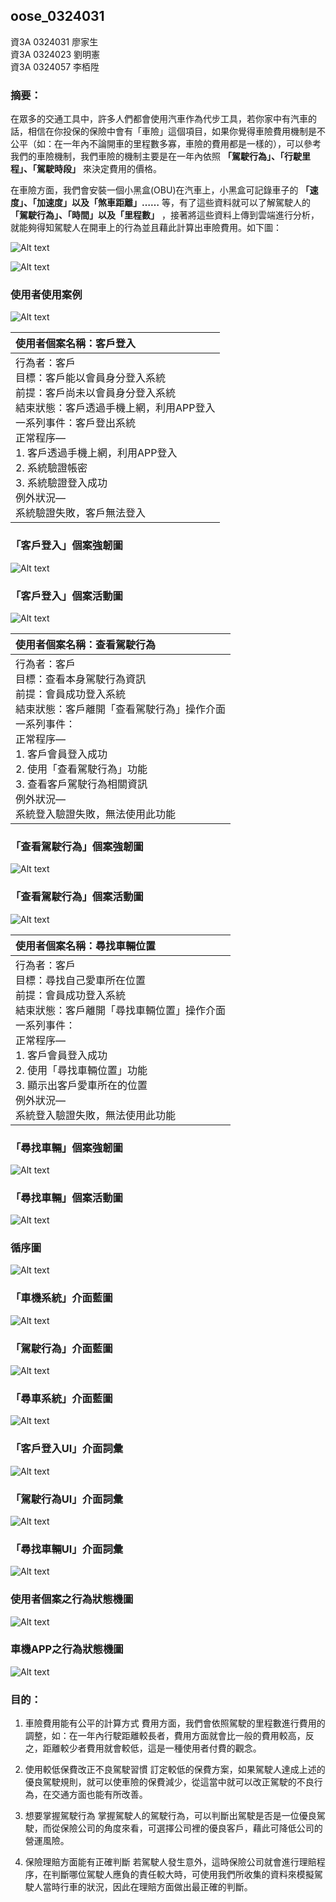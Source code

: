 ## oose_0324031
資3A 0324031 廖家生<br>
資3A 0324023 劉明憲<br>
資3A 0324057 李栢陞<br>
### 摘要：
在眾多的交通工具中，許多人們都會使用汽車作為代步工具，若你家中有汽車的話，相信在你投保的保險中會有「車險」這個項目，如果你覺得車險費用機制是不公平（如：在一年內不論開車的里程數多寡，車險的費用都是一樣的），可以參考我們的車險機制，我們車險的機制主要是在一年內依照 **「駕駛行為」、「行駛里程」、「駕駛時段」** 來決定費用的價格。

在車險方面，我們會安裝一個小黑盒(OBU)在汽車上，小黑盒可記錄車子的 **「速度」、「加速度」以及「煞車距離」……** 等，有了這些資料就可以了解駕駛人的 **「駕駛行為」、「時間」以及「里程數」** ，接著將這些資料上傳到雲端進行分析，就能夠得知駕駛人在開車上的行為並且藉此計算出車險費用。如下圖：

![Alt text](/operation.jpg "運作流程")

![Alt text](/系統介面.jpg "系統介面")

### 使用者使用案例<br>
![Alt text](/userUseCase.png "使用者使用案例")

| 使用者個案名稱：客戶登入|
| :----------------------------|
| 行為者：客戶<br>目標：客戶能以會員身分登入系統<br>前提：客戶尚未以會員身分登入系統<br>結束狀態：客戶透過手機上網，利用APP登入<br>一系列事件：客戶登出系統<br>正常程序—<br>1. 	客戶透過手機上網，利用APP登入<br>2. 	系統驗證帳密<br>3. 	系統驗證登入成功<br>例外狀況—<br>系統驗證失敗，客戶無法登入|

### 「客戶登入」個案強韌圖<br>
![Alt text](/clientRA.png "客戶使用個案強韌圖")

### 「客戶登入」個案活動圖<br>
![Alt text](/clientAD.png "客戶登入活動圖")

|使用者個案名稱：查看駕駛行為|
|:-------------------------|
| 行為者：客戶<br>目標：查看本身駕駛行為資訊<br>前提：會員成功登入系統<br>結束狀態：客戶離開「查看駕駛行為」操作介面<br>一系列事件：<br>正常程序—<br>1. 	客戶會員登入成功<br>2. 	使用「查看駕駛行為」功能<br>3. 	查看客戶駕駛行為相關資訊<br>例外狀況—<br>系統登入驗證失敗，無法使用此功能|

### 「查看駕駛行為」個案強韌圖<br>
![Alt text](/driverRA.png "駕駛使用個案強韌圖")

### 「查看駕駛行為」個案活動圖<br>
![Alt text](/driverAD.png "駕駛使用個案活動圖")

|使用者個案名稱：尋找車輛位置|
|:----------------------|
| 行為者：客戶<br>目標：尋找自己愛車所在位置<br>前提：會員成功登入系統<br>結束狀態：客戶離開「尋找車輛位置」操作介面<br>一系列事件：<br>正常程序—<br>1. 	客戶會員登入成功<br>2. 	使用「尋找車輛位置」功能<br>3. 	顯示出客戶愛車所在的位置<br>例外狀況—<br>系統登入驗證失敗，無法使用此功能|

### 「尋找車輛」個案強韌圖<br>
![Alt text](/findCarRA.png "尋找車輛使用個案強韌圖")

### 「尋找車輛」個案活動圖<br>
![Alt text](/findCarAD.png "尋找車輛使用個案活動圖")

### 循序圖<br>

![Alt text](/sequenceDiagram.png)
### 「車機系統」介面藍圖<br>
![Alt text](/介面藍圖_車機系統.jpg)
### 「駕駛行為」介面藍圖<br>
![Alt text](/介面藍圖_駕駛行為.jpg)
### 「尋車系統」介面藍圖<br>
![Alt text](/介面藍圖_尋車系統.jpg)
### 「客戶登入UI」介面詞彙<br>
![Alt text](/介面詞彙_客戶登入UI.png)
### 「駕駛行為UI」介面詞彙<br>
![Alt text](/介面詞彙_駕駛行為UI.png)
### 「尋找車輛UI」介面詞彙<br>
![Alt text](/介面詞彙_尋找車輛UI.png)
### 使用者個案之行為狀態機圖<br>
![Alt text](/使用者個案_行為狀態機圖.jpg)
### 車機APP之行為狀態機圖<br>
![Alt text](/車機APP_行為狀態機圖.jpg)

### 目的：

1. 車險費用能有公平的計算方式
    費用方面，我們會依照駕駛的里程數進行費用的調整，如：在一年內行駛距離較長者，費用方面就會比一般的費用較高，反之，距離較少者費用就會較低，這是一種使用者付費的觀念。

2. 使用較低保費改正不良駕駛習慣
    訂定較低的保費方案，如果駕駛人達成上述的優良駕駛規則，就可以使車險的保費減少，從這當中就可以改正駕駛的不良行為，在交通方面也能有所改善。  

3. 想要掌握駕駛行為
    掌握駕駛人的駕駛行為，可以判斷出駕駛是否是一位優良駕駛，而從保險公司的角度來看，可選擇公司裡的優良客戶，藉此可降低公司的營運風險。

4. 保險理賠方面能有正確判斷
    若駕駛人發生意外，這時保險公司就會進行理賠程序，在判斷哪位駕駛人應負的責任較大時，可使用我們所收集的資料來模擬駕駛人當時行車的狀況，因此在理賠方面做出最正確的判斷。
